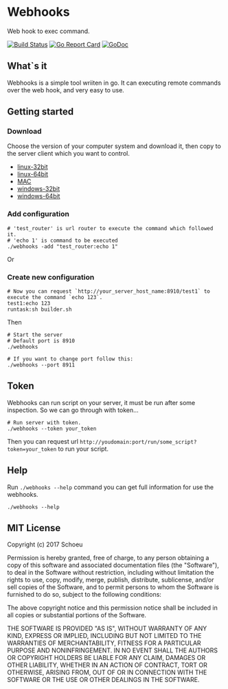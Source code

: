 # Webhooks
Web hook to exec command.

[![Build Status](https://travis-ci.org/schoeu/webhooks.svg?branch=master)](https://travis-ci.org/schoeu/webhooks)
[![Go Report Card](https://goreportcard.com/badge/github.com/schoeu/webhooks)](https://goreportcard.com/report/github.com/schoeu/webhooks)
[![GoDoc](https://godoc.org/github.com/schoeu/webhooks?status.svg)](https://godoc.org/github.com/schoeu/webhooks)


## What`s it

Webhooks is a simple tool wriiten in go. It can executing remote commands over the web hook, and very easy to use.


## Getting started

### Download

Choose the version of your computer system and download it, then copy to the server client which you want to control.

- [linux-32bit](http://ozo2fe2cm.bkt.clouddn.com/webhook_linux32bit)
- [linux-64bit](http://ozo2fe2cm.bkt.clouddn.com/webhook_linux64bit)
- [MAC](http://ozo2fe2cm.bkt.clouddn.com/webhook_mac)
- [windows-32bit](http://ozo2fe2cm.bkt.clouddn.com/webhook_32bit.exe)
- [windows-64bit](http://ozo2fe2cm.bkt.clouddn.com/webhook_64bit.exe)

### Add configuration

```
# 'test_router' is url router to execute the command which followed it.
# 'echo 1' is command to be executed
./webhooks -add "test_router:echo 1"

```

Or

### Create new configuration

```
# Now you can request `http://your_server_host_name:8910/test1` to execute the command `echo 123`.
test1:echo 123
runtask:sh builder.sh

```

Then

```
# Start the server
# Default port is 8910
./webhooks

# If you want to change port follow this:
./webhooks --port 8911

```


## Token

Webhooks can run script on your server, it must be run after some inspection. So we can go through with token...

```
# Run server with token.
./webhooks --token your_token

```
Then you can request url `http://youdomain:port/run/some_script?token=your_token` to run your script.


## Help

Run `./webhooks --help` command you can get full information for use the webhooks.

```
./webhooks --help
```


## MIT License

Copyright (c) 2017 Schoeu

Permission is hereby granted, free of charge, to any person obtaining a copy
of this software and associated documentation files (the "Software"), to deal
in the Software without restriction, including without limitation the rights
to use, copy, modify, merge, publish, distribute, sublicense, and/or sell
copies of the Software, and to permit persons to whom the Software is
furnished to do so, subject to the following conditions:

The above copyright notice and this permission notice shall be included in all
copies or substantial portions of the Software.

THE SOFTWARE IS PROVIDED "AS IS", WITHOUT WARRANTY OF ANY KIND, EXPRESS OR
IMPLIED, INCLUDING BUT NOT LIMITED TO THE WARRANTIES OF MERCHANTABILITY,
FITNESS FOR A PARTICULAR PURPOSE AND NONINFRINGEMENT. IN NO EVENT SHALL THE
AUTHORS OR COPYRIGHT HOLDERS BE LIABLE FOR ANY CLAIM, DAMAGES OR OTHER
LIABILITY, WHETHER IN AN ACTION OF CONTRACT, TORT OR OTHERWISE, ARISING FROM,
OUT OF OR IN CONNECTION WITH THE SOFTWARE OR THE USE OR OTHER DEALINGS IN THE
SOFTWARE.





